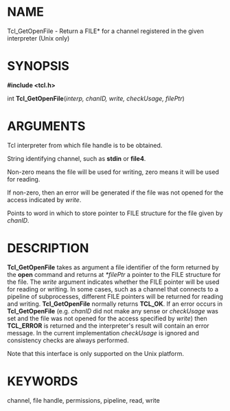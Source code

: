 # NAME

Tcl_GetOpenFile - Return a FILE\* for a channel registered in the given
interpreter (Unix only)

# SYNOPSIS

**#include \<tcl.h\>**

int **Tcl_GetOpenFile**(*interp, chanID, write, checkUsage, filePtr*)

# ARGUMENTS

Tcl interpreter from which file handle is to be obtained.

String identifying channel, such as **stdin** or **file4**.

Non-zero means the file will be used for writing, zero means it will be
used for reading.

If non-zero, then an error will be generated if the file was not opened
for the access indicated by *write*.

Points to word in which to store pointer to FILE structure for the file
given by *chanID*.

# DESCRIPTION

**Tcl_GetOpenFile** takes as argument a file identifier of the form
returned by the **open** command and returns at *\*filePtr* a pointer to
the FILE structure for the file. The *write* argument indicates whether
the FILE pointer will be used for reading or writing. In some cases,
such as a channel that connects to a pipeline of subprocesses, different
FILE pointers will be returned for reading and writing.
**Tcl_GetOpenFile** normally returns **TCL_OK**. If an error occurs in
**Tcl_GetOpenFile** (e.g. *chanID* did not make any sense or
*checkUsage* was set and the file was not opened for the access
specified by *write*) then **TCL_ERROR** is returned and the
interpreter\'s result will contain an error message. In the current
implementation *checkUsage* is ignored and consistency checks are always
performed.

Note that this interface is only supported on the Unix platform.

# KEYWORDS

channel, file handle, permissions, pipeline, read, write

<!---
Copyright (c) 1996-1997 Sun Microsystems, Inc
-->

